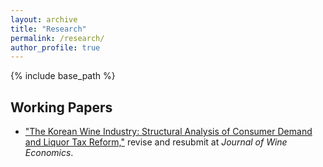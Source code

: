 ```yaml
---
layout: archive
title: "Research"
permalink: /research/
author_profile: true
---
```


{% include base_path %}
<!--
## Publications
* [&quot;Title.&quot;](/images/smiley.jpg), 2021, <i>Journal</i>. 1(2).
-->
## Working Papers
* [&quot;The Korean Wine Industry: Structural Analysis of Consumer Demand and Liquor Tax Reform,&quot;](https://papers.ssrn.com/abstract=3831443) revise and resubmit at <i>Journal of Wine Economics</i>.